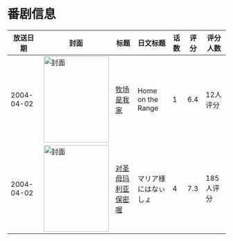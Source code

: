 # 番剧信息

|放送日期|封面|标题|日文标题|话数|评分|评分人数|
|---|---|---|---|---|---|---|
|2004-04-02|<img src="https://lain.bgm.tv/pic/cover/c/9f/c0/66250_YQh16.jpg" alt="封面" style="width:150px;height:200px;object-fit:cover;">|[牧场是我家](https://bangumi.tv/subject/66250)|Home on the Range|1|6.4|12人评分|
|2004-04-02|<img src="https://lain.bgm.tv/pic/cover/c/db/3f/107917_ZfvVv.jpg" alt="封面" style="width:150px;height:200px;object-fit:cover;">|[对圣母玛利亚保密喔](https://bangumi.tv/subject/107917)|マリア様にはなぃしょ|4|7.3|185人评分|
